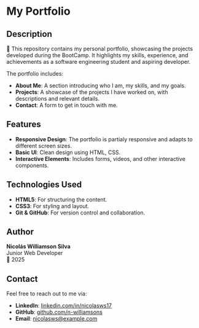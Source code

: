 # My Portfolio

## Description

:briefcase: This repository contains my personal portfolio, showcasing the projects developed during the BootCamp. It highlights my skills, experience, and achievements as a software engineering student and aspiring developer.

The portfolio includes:
- **About Me**: A section introducing who I am, my skills, and my goals.
- **Projects**: A showcase of the projects I have worked on, with descriptions and relevant details.
- **Contact**: A form to get in touch with me.

## Features

- **Responsive Design**: The portfolio is partialy responsive and adapts to different screen sizes.
- **Basic UI**: Clean design using HTML, CSS.
- **Interactive Elements**: Includes forms, videos, and other interactive components.

## Technologies Used

- **HTML5**: For structuring the content.
- **CSS3**: For styling and layout.
- **Git & GitHub**: For version control and collaboration.



## Author

**Nicolás Williamson Silva**  
Junior Web Developer  
:calendar: 2025  

## Contact

Feel free to reach out to me via:
- **LinkedIn**: [linkedin.com/in/nicolasws17](https://www.linkedin.com/in/nicolasws17)
- **GitHub**: [github.com/n-williamsons](https://github.com/n-williamsons)
- **Email**: nicolasws@example.com
